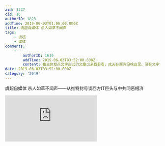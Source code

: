 ```yaml
---
aid: 1237
cid: 16
authorID: 1823
addTime: 2019-06-03T01:06:00.000Z
title: 虞超自媒体 杀人如草不闻声
tags:
    - 虞超
    - 媒体
comments:
    -
        authorID: 1616
        addTime: 2019-06-03T03:52:00.000Z
        content: 楼主你发点文字形式的文章出来我看看，成天标题党没啥意思。没有文字做铺垫我没任何兴趣点击看你的视频。
date: 2019-06-03T03:52:00.000Z
category: '2049'
---
```


虞超自媒体 杀人如草不闻声——从推特封号谈西方IT巨头与中共同恶相济

<div class="videowrapper"><iframe src="https://www.youtube.com/embed/S60gNCHsgJQ" frameborder="0" allow="accelerometer; autoplay; encrypted-media; gyroscope; picture-in-picture" allowfullscreen=""></iframe></div>
